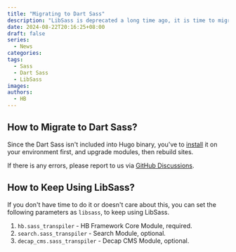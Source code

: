 ```yaml
---
title: "Migrating to Dart Sass"
description: "LibSass is deprecated a long time ago, it is time to migrate to Dart Sass."
date: 2024-08-22T20:16:25+08:00
draft: false
series:
  - News
categories:
tags:
  - Sass
  - Dart Sass
  - LibSass
images:
authors:
  - HB
---
```


## How to Migrate to Dart Sass?

Since the Dart Sass isn't included into Hugo binary, you've to [install](https://sass-lang.com/install/) it on your environment first, and upgrade modules, then rebuild sites.

If there is any errors, please report to us via [GitHub Discussions](https://github.com/orgs/hbstack/discussions).

## How to Keep Using LibSass?

If you don't have time to do it or doesn't care about this, you can set the following parameters as `libsass`, to keep using LibSass.

1. `hb.sass_transpiler` - HB Framework Core Module, required.
2. `search.sass_transpiler` - Search Module, optional.
3. `decap_cms.sass_transpiler` - Decap CMS Module, optional.
